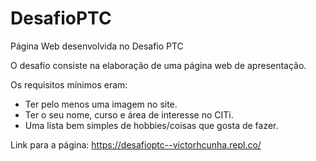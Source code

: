 # DesafioPTC
Página Web desenvolvida no Desafio PTC

O desafio consiste na elaboração de uma página web de apresentação.

Os requisitos mínimos eram:
- Ter pelo menos uma imagem no site.
- Ter o seu nome, curso e área de interesse no CITi.
- Uma lista bem simples de hobbies/coisas que gosta de fazer.

Link para a página: https://desafioptc--victorhcunha.repl.co/
